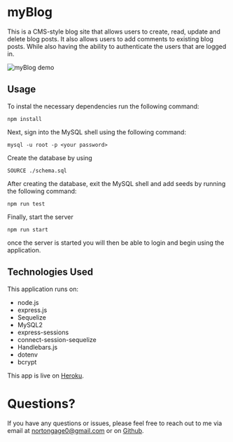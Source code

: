 # myBlog

This is a CMS-style blog site that allows users to create, read, update and delete blog posts. It also allows users to add comments to existing blog posts. While also having the ability to authenticate the users that are logged in.

![myBlog demo](public/css/assets/gif/Blog.gif)
## Usage 
To instal the necessary dependencies run the following command: 

`npm install`

Next, sign into the MySQL shell using the following command:

`mysql -u root -p <your password>`

Create the database by using

`SOURCE ./schema.sql`

After creating the database, exit the MySQL shell and add seeds by running the following command:

`npm run test`

Finally, start the server

`npm run start`

once the server is started you will then be able to login and begin using the application. 
## Technologies Used 

This application runs on:
- node.js
- express.js 
- Sequelize
- MySQL2
- express-sessions
- connect-session-sequelize 
- Handlebars.js 
- dotenv
- bcrypt

This app is live on [Heroku](https://blog-site-141.herokuapp.com/).

# Questions?

If you have any questions or issues, please feel free to reach out to me via email at nortongage0@gmail.com or on [Github](https://github.com/Gatewayss?tab=repositories).


